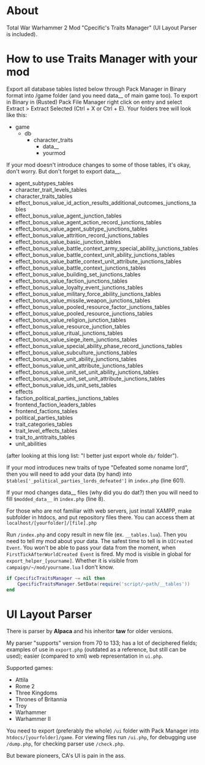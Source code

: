 # About
Total War Warhammer 2 Mod "Cpecific's Traits Manager" (UI Layout Parser is included).

# How to use Traits Manager with your mod
Export all database tables listed below through Pack Manager in Binary format into /game folder (and you need data__ of main game too). To export in Binary in (Rusted) Pack File Manager right click on entry and select Extract > Extract Selected (Ctrl + X or Ctrl + E).
Your folders tree will look like this:
- game
  - db
    - character_traits
	  - data__
	  - yourmod

If your mod doesn't introduce changes to some of those tables, it's okay, don't worry. But don't forget to export data__.
* agent_subtypes_tables
* character_trait_levels_tables
* character_traits_tables
* effect_bonus_value_id_action_results_additional_outcomes_junctions_tables
* effect_bonus_value_agent_junction_tables
* effect_bonus_value_agent_action_record_junctions_tables
* effect_bonus_value_agent_subtype_junctions_tables
* effect_bonus_value_attrition_record_junctions_tables
* effect_bonus_value_basic_junction_tables
* effect_bonus_value_battle_context_army_special_ability_junctions_tables
* effect_bonus_value_battle_context_unit_ability_junctions_tables
* effect_bonus_value_battle_context_unit_attribute_junctions_tables
* effect_bonus_value_battle_context_junctions_tables
* effect_bonus_value_building_set_junctions_tables
* effect_bonus_value_faction_junctions_tables
* effect_bonus_value_loyalty_event_junctions_tables
* effect_bonus_value_military_force_ability_junctions_tables
* effect_bonus_value_missile_weapon_junctions_tables
* effect_bonus_value_pooled_resource_factor_junctions_tables
* effect_bonus_value_pooled_resource_junctions_tables
* effect_bonus_value_religion_junction_tables
* effect_bonus_value_resource_junction_tables
* effect_bonus_value_ritual_junctions_tables
* effect_bonus_value_siege_item_junctions_tables
* effect_bonus_value_special_ability_phase_record_junctions_tables
* effect_bonus_value_subculture_junctions_tables
* effect_bonus_value_unit_ability_junctions_tables
* effect_bonus_value_unit_attribute_junctions_tables
* effect_bonus_value_unit_set_unit_ability_junctions_tables
* effect_bonus_value_unit_set_unit_attribute_junctions_tables
* effect_bonus_value_ids_unit_sets_tables
* effects
* faction_political_parties_junctions_tables
* frontend_faction_leaders_tables
* frontend_factions_tables
* political_parties_tables
* trait_categories_tables
* trait_level_effects_tables
* trait_to_antitraits_tables
* unit_abilities

(after looking at this long list: "I better just export whole `db/` folder").

If your mod introduces new traits of type "Defeated some noname lord", then you will need to add your data (by hand) into `$tables['_political_parties_lords_defeated']` in `index.php` (line 601).

If your mod changes data__ files (why did you do dat?) then you will need to fill `$modded_data__` in `index.php` (line 8).

For those who are not familiar with web servers, just install XAMPP, make subfolder in htdocs, and put repository files there. You can access them at `localhost/[yourfolder]/[file].php`

Run `/index.php` and copy result in new file (ex. `__tables.lua`). Then you need to tell my mod about your data. The safest time to tell is in `UICreated Event`. You won't be able to pass your data from the moment, when `FirstTickAfterWorldCreated Event` is fired. My mod is visible in global for `export_helper_[yourname]`. Whether it is visible from `campaign/~/mod/yourname.lua` I don't know.
```lua
if CpecificTraitsManager ~= nil then
	CpecificTraitsManager.SetData(require('script/~path/__tables'))
end
```

# UI Layout Parser
There is parser by __Alpaca__ and his inheritor __taw__ for older versions.

My parser "supports" version from 70 to 133; has a lot of deciphered fields; examples of use in `export.php` (outdated as a reference, but still can be used); easier (compared to xml) web representation in `ui.php`.

Supported games:
* Attila
* Rome 2
* Three Kingdoms
* Thrones of Britannia
* Troy
* Warhammer
* Warhammer II

You need to export (preferably the whole) `/ui` folder with Pack Manager into `htdocs/[yourfolder]/game`.
For viewing files run `/ui.php`, for debugging use `/dump.php`, for checking parser use `/check.php`.

But beware pioneers, CA's UI is pain in the ass.
